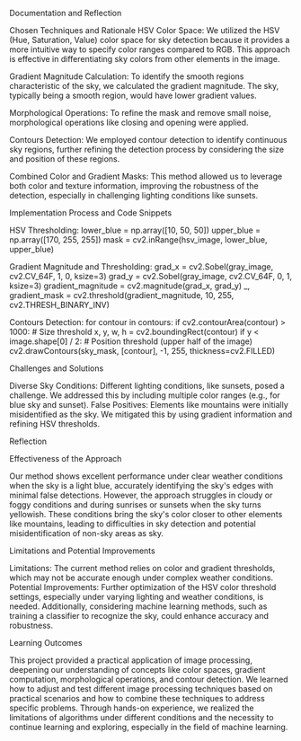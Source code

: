 Documentation and Reflection

Chosen Techniques and Rationale
HSV Color Space: We utilized the HSV (Hue, Saturation, Value) color space for sky detection because it provides a more intuitive way to specify color ranges compared to RGB. This approach is effective in differentiating sky colors from other elements in the image.

Gradient Magnitude Calculation: To identify the smooth regions characteristic of the sky, we calculated the gradient magnitude. The sky, typically being a smooth region, would have lower gradient values.

Morphological Operations: To refine the mask and remove small noise, morphological operations like closing and opening were applied.

Contours Detection: We employed contour detection to identify continuous sky regions, further refining the detection process by considering the size and position of these regions.

Combined Color and Gradient Masks: This method allowed us to leverage both color and texture information, improving the robustness of the detection, especially in challenging lighting conditions like sunsets.

Implementation Process and Code Snippets

HSV Thresholding:
lower_blue = np.array([10, 50, 50])
upper_blue = np.array([170, 255, 255])
mask = cv2.inRange(hsv_image, lower_blue, upper_blue)

Gradient Magnitude and Thresholding:
grad_x = cv2.Sobel(gray_image, cv2.CV_64F, 1, 0, ksize=3)
grad_y = cv2.Sobel(gray_image, cv2.CV_64F, 0, 1, ksize=3)
gradient_magnitude = cv2.magnitude(grad_x, grad_y)
_, gradient_mask = cv2.threshold(gradient_magnitude, 10, 255, cv2.THRESH_BINARY_INV)

Contours Detection:
    for contour in contours:
        if cv2.contourArea(contour) > 1000:  # Size threshold
            x, y, w, h = cv2.boundingRect(contour)
            if y < image.shape[0] / 2:  # Position threshold (upper half of the image)
                cv2.drawContours(sky_mask, [contour], -1, 255, thickness=cv2.FILLED)

Challenges and Solutions

Diverse Sky Conditions: Different lighting conditions, like sunsets, posed a challenge. We addressed this by including multiple color ranges (e.g., for blue sky and sunset).
False Positives: Elements like mountains were initially misidentified as the sky. We mitigated this by using gradient information and refining HSV thresholds.

Reflection

Effectiveness of the Approach

Our method shows excellent performance under clear weather conditions when the sky is a light blue, accurately identifying the sky's edges with minimal false detections.
However, the approach struggles in cloudy or foggy conditions and during sunrises or sunsets when the sky turns yellowish. These conditions bring the sky's color closer to other elements like mountains, leading to difficulties in sky detection and potential misidentification of non-sky areas as sky.

Limitations and Potential Improvements

Limitations: The current method relies on color and gradient thresholds, which may not be accurate enough under complex weather conditions.
Potential Improvements: Further optimization of the HSV color threshold settings, especially under varying lighting and weather conditions, is needed. Additionally, considering machine learning methods, such as training a classifier to recognize the sky, could enhance accuracy and robustness.

Learning Outcomes

This project provided a practical application of image processing, deepening our understanding of concepts like color spaces, gradient computation, morphological operations, and contour detection.
We learned how to adjust and test different image processing techniques based on practical scenarios and how to combine these techniques to address specific problems.
Through hands-on experience, we realized the limitations of algorithms under different conditions and the necessity to continue learning and exploring, especially in the field of machine learning.
